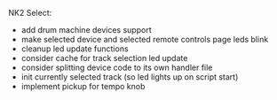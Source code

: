 NK2 Select:
+ add drum machine devices support
+ make selected device and selected remote controls page leds blink
+ cleanup led update functions
+ consider cache for track selection led update
+ consider splitting device code to its own handler file
+ init currently selected track (so led lights up on script start)
+ implement pickup for tempo knob